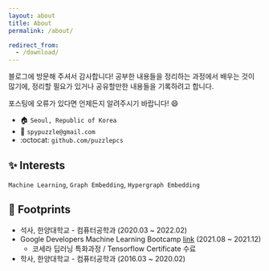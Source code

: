 ```yaml
---
layout: about
title: About
permalink: /about/

redirect_from:
  - /download/
---
```


<!--author-->

블로그에 방문해 주셔서 감사합니다! 
공부한 내용들을 정리하는 과정에서 배우는 것이 많기에, 정리할 필요가 있거나 공유할만한 내용들을 기록하려고 합니다.

포스팅에 오류가 있다면 언제든지 알려주시기 바랍니다! :smile:

* :house: `Seoul, Republic of Korea`
* :e-mail:  `spypuzzle@gmail.com`
* :octocat: `github.com/puzzlepcs`

## :sparkles: Interests
`Machine Learning`, `Graph Embedding`, `Hypergraph Embedding` 

## :paw_prints: Footprints
* 석사, 한양대학교 - 컴퓨터공학과 (2020.03 ~ 2022.02)
* Google Developers Machine Learning Bootcamp [link](https://developers-kr.googleblog.com/2021/07/mlbootcamp21.html) (2021.08 ~ 2021.12)
  * 코세라 딥러닝 특화과정 / Tensorflow Certificate 수료
* 학사, 한양대학교 - 컴퓨터공학과 (2016.03 ~ 2020.02)
